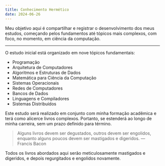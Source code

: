 ```yaml
---
title: Conhecimento Hermético
date: 2024-06-26
---
```


Meu objetivo aqui é compartilhar e registrar o desenvolvimento dos meus estudos, começando pelos fundamentos até tópicos mais complexos, com foco, no momento, em ciência da computação.

---

O estudo inicial está organizado em nove tópicos fundamentais:

- Programação
- Arquitetura de Computadores
- Algoritmos e Estruturas de Dados
- Matemática para Ciência da Computação
- Sistemas Operacionais
- Redes de Computadores
- Bancos de Dados
- Linguagens e Compiladores
- Sistemas Distribuídos

Este estudo será realizado em conjunto com minha formação acadêmica e terá como alicerce livros complexos. Portanto, se estenderá ao longo de minha carreira, sem um prazo definido para término.

> Alguns livros devem ser degustados, outros devem ser engolidos, enquanto alguns poucos devem ser mastigados e digeridos. 
> — Francis Bacon 

Todos os livros abordados aqui serão meticulosamente mastigados e digeridos, e depois regurgitados e engolidos novamente.